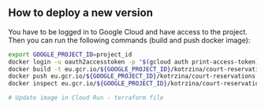 ## How to deploy a new version

You have to be logged in to Google Cloud and have access to the project. Then you can run the following commands (build
and push docker image):

```bash
export GOOGLE_PROJECT_ID=project_id
docker login -u oauth2accesstoken -p "$(gcloud auth print-access-token)" https://eu.gcr.io
docker build -t eu.gcr.io/${GOOGLE_PROJECT_ID}/kotrzina/court-reservations:latest .
docker push eu.gcr.io/${GOOGLE_PROJECT_ID}/kotrzina/court-reservations:latest
docker inspect eu.gcr.io/${GOOGLE_PROJECT_ID}/kotrzina/court-reservations:latest | jq '.[0].RepoDigests[0]'

# Update image in Cloud Run - terraform file
```
